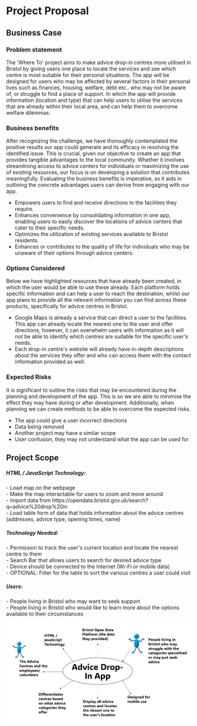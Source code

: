 # Project Proposal

## Business Case

### Problem statement
The 'Where To' project aims to make advice drop-in centres more utilised in Bristol by giving users one place to locate the services and see which centre is most suitable for their personal situations. The app will be designed for users who may be affected by several factors in their personal lives such as finances, housing, welfare, debt etc.. who may not be aware of, or struggle to find a place of support. In which the app will provide information (location and type) that can help users to utilise the services that are already within their local area, and can help them to overcome welfare dilemmas. 


### Business benefits
After recognizing the challenge, we have thoroughly contemplated the positive results our app could generate and its efficacy in resolving the identified issue. This is crucial, given our objective to create an app that provides tangible advantages to the local community. Whether it involves streamlining access to advice centers for individuals or maximizing the use of existing resources, our focus is on developing a solution that contributes meaningfully. Evaluating the business benefits is imperative, as it aids in outlining the concrete advantages users can derive from engaging with our app.

- Empowers users to find and receive directions to the facilities they require.
- Enhances convenience by consolidating information in one app, enabling users to easily discover the locations of advice centers that cater to their specific needs.
- Optimizes the utilization of existing services available to Bristol residents.
- Enhances or contributes to the quality of life for individuals who may be unaware of their options through advice centers.
  

### Options Considered
Below we have highlighted resources that have already been created, in which the user would be able to use these already. Each platform holds specific information and can help a user to reach the destination, whilst our app plans to provide all the relevant information you can find across these products, specifically for advice centres in Bristol. 

- Google Maps is already a service that can direct a user to the facilities. This app can already locate the nearest one to the user and offer directions, however, it can overwhelm users with information as it will not be able to identify which centres are suitable for the specific user's needs. 
- Each drop-in centre's website will already have in-depth descriptions about the services they offer and who can access them with the contact information provided as well.


### Expected Risks
It is significant to outline the risks that may be encountered during the planning and development of the app. This is so we are able to minimise the effect they may have during or after development. Additionally, when planning we can create methods to be able to overcome the expected risks. 

- The app could give a user incorrect directions
- Data being removed
- Another project may have a similar scope
- User confusion, they may not understand what the app can be used for 

## Project Scope
<h5>HTML / JavaScript Technology:</h5>
- Load map on the webpage <BR>
- Make the map interactable for users to zoom and move around<BR>
- Import data from https://opendata.bristol.gov.uk/search?q=advice%20drop%20in<BR>
- Load table form of data that holds information about the advice centres (addresses, advice type, opening times, name)

<H5>Technology Needed:</H5>
- Permission to track the user's current location and locate the nearest centre to them<BR>
- Search Bar that allows users to search for desired advice type<BR>
- Device should be connected to the Internet (Wi-Fi or mobile data)<BR>
- OPTIONAL: Filter for the table to sort the various centres a user could visit


<H5>Users:</H5>
- People living in Bristol who may want to seek support<BR>
- People living in Bristol who would like to learn more about the options available to their circumstances

  


![Insert your context diagram here](images/context.png)

